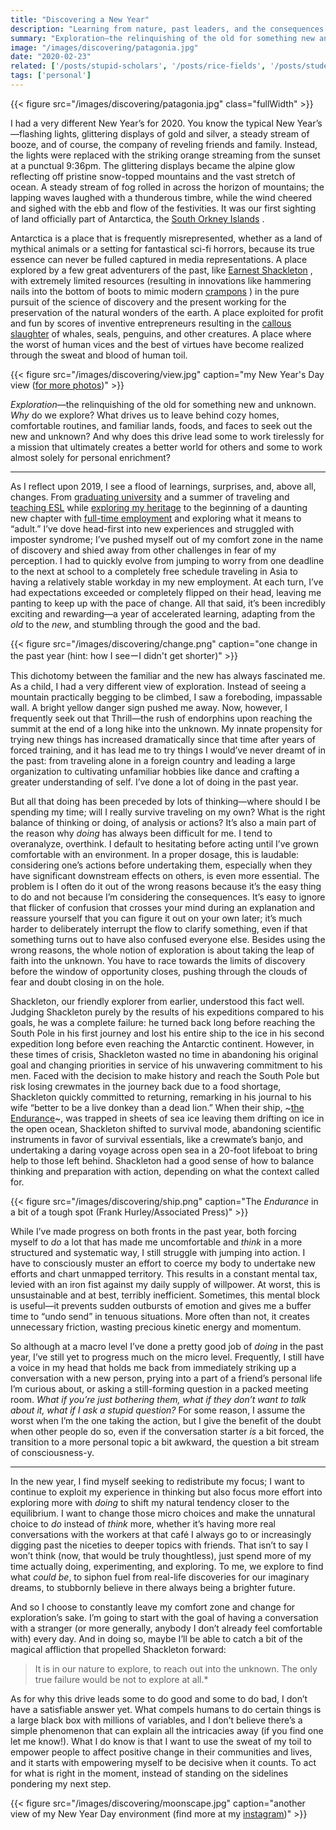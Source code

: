 ```yaml
---
title: "Discovering a New Year"
description: "Learning from nature, past leaders, and the consequences of human toils"
summary: "Exploration—the relinquishing of the old for something new and unknown. Why do we explore? What drives us to leave behind cozy homes, comfortable routines, and familiar lands, foods, and faces to seek out the new and unknown?"
image: "/images/discovering/patagonia.jpg"
date: "2020-02-23"
related: ['/posts/stupid-scholars', '/posts/rice-fields', '/posts/student-to-teacher']
tags: ['personal']
---
```

{{< figure src="/images/discovering/patagonia.jpg" class="fullWidth" >}}

I had a very different New Year’s for 2020. You know the typical New Year’s—flashing lights, glittering displays of gold and silver, a steady stream of booze, and of course, the company of reveling friends and family. Instead, the lights were replaced with the striking orange streaming from the sunset at a punctual 9:36pm. The glittering displays became the alpine glow reflecting off pristine snow-topped mountains and the vast stretch of ocean. A steady stream of fog rolled in across the horizon of mountains; the lapping waves laughed with a thunderous timbre, while the wind cheered and sighed with the ebb and flow of the festivities. It was our first sighting of land officially part of Antarctica, the  [South Orkney Islands](https://en.wikipedia.org/wiki/South_Orkney_Islands) . 

Antarctica is a place that is frequently misrepresented, whether as a land of mythical animals or a setting for fantastical sci-fi horrors, because its true essence can never be fulled captured in media representations. A place explored by a few great adventurers of the past, like  [Earnest Shackleton](https://en.wikipedia.org/wiki/Ernest_Shackleton) , with extremely limited resources (resulting in innovations like hammering nails into the bottom of boots to mimic modern  [crampons](https://en.wikipedia.org/wiki/Crampons) ) in the pure pursuit of the science of discovery and the present working for the preservation of the natural wonders of the earth. A place exploited for profit and fun by scores of inventive entrepreneurs resulting in the  [callous slaughter](https://www.pewtrusts.org/en/research-and-analysis/articles/2017/07/13/whaling-and-seal-hunting-defined-south-georgia-but-then-crashed)  of whales, seals, penguins, and other creatures. A place where the worst of human vices and the best of virtues have become realized through the sweat and blood of human toil. 

{{< figure src="/images/discovering/view.jpg" caption="my New Year's Day view ([for more photos](https://www.instagram.com/spencerchang.photography/))" >}}

*Exploration*—the relinquishing of the old for something new and unknown. *Why* do we explore? What drives us to leave behind cozy homes, comfortable routines, and familiar lands, foods, and faces to seek out the new and unknown? And why does this drive lead some to work tirelessly for a mission that ultimately creates a better world for others and some to work almost solely for personal enrichment? 

---

As I reflect upon 2019, I see a flood of learnings, surprises, and, above all, changes. From [graduating university](/posts/stupid-scholars)  and a summer of traveling and [teaching ESL](/posts/student-to-teacher) while [exploring my heritage](/posts/rice-fields) to the beginning of a daunting new chapter with  [full-time employment](https://www.linkedin.com/posts/spencerchang1_stupid-scholars-the-power-of-hands-and-activity-6541336757554737152-imZX) and exploring what it means to “adult.” I’ve dove head-first into new experiences and struggled with imposter syndrome; I’ve pushed myself out of my comfort zone in the name of discovery and shied away from other challenges in fear of my perception. I had to quickly evolve from jumping to worry from one deadline to the next at school to a completely free schedule traveling in Asia to having a relatively stable workday in my new employment. At each turn, I’ve had expectations exceeded or completely flipped on their head, leaving me panting to keep up with the pace of change. All that said, it’s been incredibly exciting and rewarding—a year of accelerated learning, adapting from the *old* to the *new*, and stumbling through the good and the bad. 

{{< figure src="/images/discovering/change.png" caption="one change in the past year (hint: how I seeーI didn't get shorter)" >}}

This dichotomy between the familiar and the new has always fascinated me. As a child, I had a very different view of exploration. Instead of seeing a mountain practically begging to be climbed, I saw a foreboding, impassable wall. A bright yellow danger sign pushed me away. Now, however, I frequently seek out that Thrill—the rush of endorphins upon reaching the summit at the end of a long hike into the unknown. My innate propensity for trying new things has increased dramatically since that time after years of forced training, and it has lead me to try things I would’ve never dreamt of in the past: from traveling alone in a foreign country and leading a large organization to cultivating unfamiliar hobbies like dance and crafting a greater understanding of self. I’ve done a lot of doing in the past year.

But all that doing has been preceded by lots of thinking—where should I be spending my time; will I really survive traveling on my own? What is the right balance of thinking or doing, of analysis or actions? It’s also a main part of the reason why *doing* has always been difficult for me. I tend to overanalyze, overthink. I default to hesitating before acting until I’ve grown comfortable with an environment. In a proper dosage, this is laudable: considering one’s actions before undertaking them, especially when they have significant downstream effects on others, is even more essential. The problem is I often do it out of the wrong reasons because it’s the easy thing to do and not because I’m considering the consequences. It’s easy to ignore that flicker of confusion that crosses your mind during an explanation and reassure yourself that you can figure it out on your own later; it’s much harder to deliberately interrupt the flow to clarify something, even if that something turns out to have also confused everyone else. Besides using the wrong reasons, the whole notion of exploration is about taking the leap of faith into the unknown. You have to race towards the limits of discovery before the window of opportunity closes, pushing through the clouds of fear and doubt closing in on the hole. 

Shackleton, our friendly explorer from earlier, understood this fact well. Judging Shackleton purely by the results of his expeditions compared to his goals, he was a complete failure: he turned back long before reaching the South Pole in his first journey and lost his entire ship to the ice in his second expedition long before even reaching the Antarctic continent. However, in these times of crisis, Shackleton wasted no time in abandoning his original goal and changing priorities in service of his unwavering commitment to his men. Faced with the decision to make history and reach the South Pole but risk losing crewmates in the journey back due to a food shortage, Shackleton quickly committed to returning, remarking in his journal to his wife “better to be a live donkey than a dead lion.” When their ship, ~[the Endurance](https://en.wikipedia.org/wiki/Endurance_(1912_ship))~, was trapped in sheets of sea ice leaving them drifting on ice in the open ocean, Shackleton shifted to survival mode, abandoning scientific instruments in favor of survival essentials, like a crewmate’s banjo, and undertaking a daring voyage across open sea in a 20-foot lifeboat to bring help to those left behind. Shackleton had a good sense of how to balance thinking and preparation with action, depending on what the context called for. 

{{< figure src="/images/discovering/ship.png" caption="The *Endurance* in a bit of a tough spot (Frank Hurley/Associated Press)" >}}

While I’ve made progress on both fronts in the past year, both forcing myself to *do* a lot that has made me uncomfortable and *think* in a more structured and systematic way, I still struggle with jumping into action. I have to consciously muster an effort to coerce my body to undertake new efforts and chart unmapped territory. This results in a constant mental tax, levied with an iron fist against my daily supply of willpower. At worst, this is unsustainable and at best, terribly inefficient. Sometimes, this mental block is useful—it prevents sudden outbursts of emotion and gives me a buffer time to “undo send” in tenuous situations. More often than not, it creates unnecessary friction, wasting precious kinetic energy and momentum. 

So although at a macro level I’ve done a pretty good job of *doing* in the past year, I’ve still yet to progress much on the micro level. Frequently, I still have a voice in my head that holds me back from immediately striking up a conversation with a new person, prying into a part of a friend’s personal life I’m curious about, or asking a still-forming question in a packed meeting room. *What if you’re just bothering them, what if they don’t want to talk about it, what if I ask a stupid question?* For some reason, I assume the worst when I’m the one taking the action, but I give the benefit of the doubt when other people do so, even if the conversation starter *is* a bit forced, the transition to a more personal topic a bit awkward, the question a bit stream of consciousness-y. 

---

In the new year, I find myself seeking to redistribute my focus; I want to continue to exploit my experience in thinking but also focus more effort into exploring more with *doing* to shift my natural tendency closer to the equilibrium. I want to change those micro choices and make the unnatural choice to *do* instead of *think* more, whether it’s having more real conversations with the workers at that café I always go to or increasingly digging past the niceties to deeper topics with friends. That isn’t to say I won’t think (now, that would be truly thoughtless), just spend more of my time actually doing, experimenting, and exploring. To me, we explore to find what *could be*, to siphon fuel from real-life discoveries for our imaginary dreams, to stubbornly believe in there always being a brighter future.

And so I choose to constantly leave my comfort zone and change for exploration’s sake. I’m going to start with the goal of having a conversation with a stranger (or more generally, anybody I don’t already feel comfortable with) every day. And in doing so, maybe I’ll be able to catch a bit of the magical affliction that propelled Shackleton forward:

> It is in our nature to explore, to reach out into the unknown. The only true failure would be not to explore at all.*

As for why this drive leads some to do good and some to do bad, I don’t have a satisfiable answer yet. What compels humans to do certain things is a large black box with millions of variables, and I don’t believe there’s a simple phenomenon that can explain all the intricacies away (if you find one let me know!). What I do know is that I want to use the sweat of my toil to empower people to affect positive change in their communities and lives, and it starts with empowering myself to be decisive when it counts. To act for what is right in the moment, instead of standing on the sidelines pondering my next step. 

{{< figure src="/images/discovering/moonscape.jpg" caption="another view of my New Year Day environment (find more at my [instagram](https://www.instagram.com/spencerchang.photography/))" >}}

